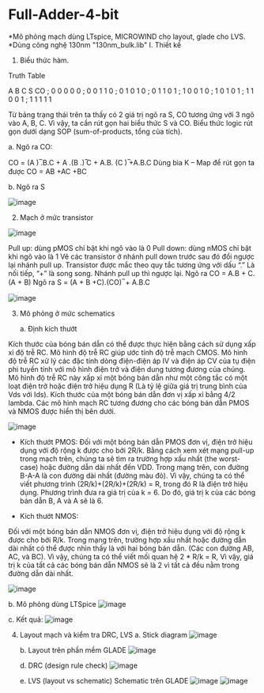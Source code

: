 # Full-Adder-4-bit
*Mô phỏng mạch dùng LTspice, MICROWIND cho layout, glade cho LVS.
*Dùng công nghệ 130nm "130nm_bulk.lib"
I. Thiết kế 

1. Biểu thức hàm.
   
Truth Table

A	B	C	S	CO ;
0	0	0	0	0  ;
0	0	1	1	0  ;
0	1	0	1	0  ;
0	1	1	0	1  ;
1	0	0	1	0  ;
1	0	1	0	1  ;
1	1	0	0	1  ;
1	1	1	1	1

Từ bảng trạng thái trên ta thấy có 2 giá trị ngõ ra S, CO tương ứng với 3 ngõ vào A, B, C. Vì vậy, ta cần rút gọn hai biểu thức S và CO.
Biểu thức logic rút gọn dưới dạng SOP (sum-of-products, tổng của tích). 

a. Ngõ ra CO:

CO = (A ) ̅.B.C + A .(B .) ̅C + A.B. (C ) ̅+A.B.C
Dùng bìa K – Map để rút gọn ta được CO = AB +AC +BC 

b. Ngõ ra S

![image](https://github.com/MrKhai14/Full-Adder/assets/127326200/6c2e4be8-4314-4af5-b86a-b43f540425ee)

2. Mạch ở mức transistor
 
 ![image](https://github.com/MrKhai14/Full-Adder/assets/127326200/c2a2612d-b0cc-4fc7-bdb2-33caa68d8e67)

Pull up: dùng pMOS chỉ bật khi ngõ vào là 0
Pull down: dùng nMOS chỉ bật khi ngõ vào là 1
Vẽ các transistor ở nhánh pull down trước sau đó đổi ngược lại nhánh pull up.
Transistor được mắc theo quy tắc tương ứng với dấu “.” Là nối tiếp, “+” là song song. Nhánh pull up thì ngược lại.
Ngõ ra CO = A.B + C.(A + B) 
Ngõ ra S = (A + B +C).(CO) ̅ + A.B.C


![image](https://github.com/MrKhai14/Full-Adder/assets/127326200/802ede52-f0d8-49af-8e41-8118871523cc)

3. Mô phỏng ở mức schematics
   
   a. Định kích thướt

Kích thước của bóng bán dẫn có thể được thực hiện bằng cách sử dụng xấp xỉ độ trễ RC. Mô hình độ trễ RC giúp ước tính độ trễ mạch CMOS. Mô hình độ trễ RC xử lý các đặc tính dòng điện-điện áp IV và điện áp CV của tụ điện phi tuyến tính với mô hình điện trở và điện dung tương đương của chúng.
Mô hình độ trễ RC này xấp xỉ một bóng bán dẫn như một công tắc có một loạt điện trở hoặc điện trở hiệu dụng R (Là tỷ lệ giữa giá trị trung bình của Vds với Ids). Kích thước của một bóng bán dẫn đơn vị xấp xỉ bằng 4/2 lambda. Các mô hình mạch RC tương đương cho các bóng bán dẫn PMOS và NMOS được hiển thị bên dưới.

  ![image](https://github.com/MrKhai14/Full-Adder/assets/127326200/9e778190-1729-45f2-90e0-a9a6a5e14269)

  - Kích thướt PMOS: 
Đối với một bóng bán dẫn PMOS đơn vị, điện trở hiệu dụng với độ rộng k được cho bởi 2R/k.
Bằng cách xem xét mạng pull-up trong mạch trên, chúng ta sẽ tìm ra trường hợp xấu nhất (the worst-case) hoặc đường dẫn dài nhất đến VDD. Trong mạng trên, con đường B-A-A là con đường dài nhất (đường màu đỏ). Vì vậy, chúng ta có thể viết phương trình (2R/k)+(2R/k)+(2R/k) = R, trong đó R là điện trở hiệu dụng. Phương trình đưa ra giá trị của k = 6. Do đó, giá trị k của các bóng bán dẫn B, A và A sẽ là 6.

  - Kích thướt NMOS:

Đối với một bóng bán dẫn NMOS đơn vị, điện trở hiệu dụng với độ rộng k được cho bởi R/k.
Trong mạng trên, trường hợp xấu nhất hoặc đường dẫn dài nhất có thể được nhìn thấy là với hai bóng bán dẫn. (Các con đường AB, AC, và BC). Vì vậy, chúng ta có thể viết mối quan hệ 2 * R/k = R, Vì vậy, giá trị k của tất cả các bóng bán dẫn NMOS sẽ là 2 vì tất cả đều nằm trong đường dẫn dài nhất.

![image](https://github.com/MrKhai14/Full-Adder/assets/127326200/f53109b8-dff4-4719-9951-816bdfb8ed65)

 
   b. Mô phỏng dùng LTSpice
 ![image](https://github.com/MrKhai14/Full-Adder/assets/127326200/1769457e-5408-4545-a46c-56c68d6fc38e)

   c. Kết quả:
 ![image](https://github.com/MrKhai14/Full-Adder/assets/127326200/ae7cff42-c4e6-4280-893c-271fd6f0c769)

4. Layout mạch và kiểm tra DRC, LVS 
   a. Stick diagram
   ![image](https://github.com/MrKhai14/Full-Adder/assets/127326200/0a67eb5a-f9d1-4056-b903-0e9433d0bf35)

   b. Layout trên phần mềm GLADE
 ![image](https://github.com/MrKhai14/Full-Adder/assets/127326200/128b0b60-a1a1-4f76-a69e-04086d20a340)

   d. DRC (design rule check)
  ![image](https://github.com/MrKhai14/Full-Adder/assets/127326200/de9025df-54ee-437b-91c2-4ed6fb3a7c68)

   e. LVS (layout vs schematic)
      Schematic trên GLADE
 ![image](https://github.com/MrKhai14/Full-Adder/assets/127326200/dab2b8ed-a4c9-42e2-9d23-41c2de1baf45)
![image](https://github.com/MrKhai14/Full-Adder/assets/127326200/9b4e8f70-ed8f-4931-a586-ee24d7a257e3)


